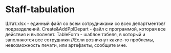 # Staff-tabulation
Штат.xlsx - единный файл со всем сотрудниками со всех департментов/подразделений. 
Create&AddPplDepart - файл с программой, которая все действия и выполняет. 
TableForm - шаблон табеля, в который и заполняются все сотрудники 
//Если возникнут какие-то проблемы, невозможность печати, или артефакты, сообщите мне.

